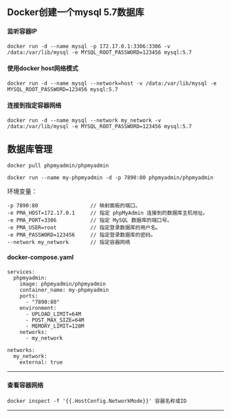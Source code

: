 ## Docker创建一个mysql 5.7数据库

#### 监听容器IP
```
docker run -d --name mysql -p 172.17.0.1:3306:3306 -v /data:/var/lib/mysql -e MYSQL_ROOT_PASSWORD=123456 mysql:5.7
```

#### 使用docker host网络模式
```
docker run -d --name mysql --network=host -v /data:/var/lib/mysql -e MYSQL_ROOT_PASSWORD=123456 mysql:5.7
```


#### 连接到指定容器网络
```
docker run -d --name mysql --network my_network -v /data:/var/lib/mysql -e MYSQL_ROOT_PASSWORD=123456 mysql:5.7
```

## 数据库管理

```
docker pull phpmyadmin/phpmyadmin
```

```
docker run --name my-phpmyadmin -d -p 7890:80 phpmyadmin/phpmyadmin
```

环境变量：
```
-p 7890:80                 // 映射面板的端口。
-e PMA_HOST=172.17.0.1     // 指定 phpMyAdmin 连接到的数据库主机地址。
-e PMA_PORT=3306           // 指定 MySQL 数据库的端口号。
-e PMA_USER=root           // 指定登录数据库的用户名。
-e PMA_PASSWORD=123456     // 指定登录数据库的密码。
--network my_network       // 指定容器网络
```

#### docker-compose.yaml
```
services:
  phpmyadmin:
    image: phpmyadmin/phpmyadmin
    container_name: my-phpmyadmin
    ports:
      - "7890:80"
    environment:
      - UPLOAD_LIMIT=64M
      - POST_MAX_SIZE=64M
      - MEMORY_LIMIT=128M
    networks:
      - my_network

networks:
  my_network:
    external: true
```


---

#### 查看容器网络
```
docker inspect -f '{{.HostConfig.NetworkMode}}' 容器名称或ID
```



---


